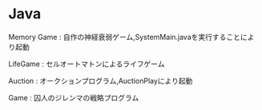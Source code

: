 # Java
Memory Game : 自作の神経衰弱ゲーム,SystemMain.javaを実行することにより起動  

LifeGame : セルオートマトンによるライフゲーム  

Auction : オークションプログラム,AuctionPlayにより起動  

Game : 囚人のジレンマの戦略プログラム  
